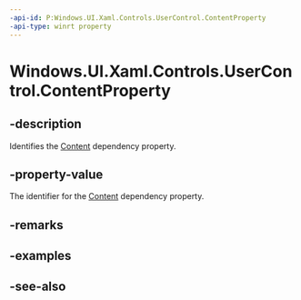 ```yaml
---
-api-id: P:Windows.UI.Xaml.Controls.UserControl.ContentProperty
-api-type: winrt property
---
```


<!-- Property syntax
public Windows.UI.Xaml.DependencyProperty ContentProperty { get; }
-->

# Windows.UI.Xaml.Controls.UserControl.ContentProperty

## -description
Identifies the [Content](usercontrol_content.md) dependency property.



## -property-value
The identifier for the [Content](usercontrol_content.md) dependency property.

## -remarks

## -examples

## -see-also
